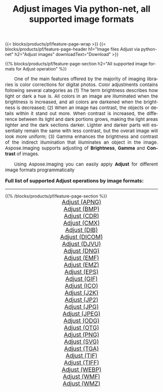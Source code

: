 ﻿---
title: Adjust images Via python-net, all supported image formats 
weight: 3920
url: /it/python-net/adjust/ 
lang: it
langdirlevel: 2
locales: zh-hans,ja,it,ru,de,es,fr,nl,id,lt,pl,pt,vi,tr,ko,zh-hant,ar,hi,th,sv,cs,uk,he
description: Using Aspose.Imaging you can easily Adjust images Via python-net
---

{{< blocks/products/pf/feature-page-wrap >}}
{{< blocks/products/pf/feature-page-header h1="Image files Adjust via python-net" h2="Adjust images" downloadText="Download" >}}


{{% blocks/products/pf/feature-page-section  h2="All supported image formats for Adjust operation" %}}
<p align="justify" style="text-indent:2em;font-size:15px;">
One of the main features offered by the majority of imaging libraries is color corrections for digital photos.  Color adjustments contains following several categories as (1) The term brightness describes how light or dark a hue is. All colors in an image are illuminated when the brightness is increased, and all colors are darkened when the brightness is decreased; (2) When an image has contrast, the objects or details within it stand out more. When contrast is increased, the difference between its light and dark portions grows, making the light areas lighter and the dark sections darker. Lighter and darker parts will essentially remain the same with less contrast, but the overall image will look more uniform; (3) Gamma enhances the brightness and contrast of the indirect illumination that illuminates an object in the image. Aspose.Imaging supports adjusting of <b>Brightness</b>, <b>Gamma</b> and <b>Contrast</b> of images.
</p>
<p align="justify" style="text-indent:2em;font-size:15px;">
Using Aspose.Imaging you can easily apply <b>Adjust</b> for different image formats programmatically
</p>
<h3 style="margin-top:16px;">
Full list of supported Adjust operations by image formats:
</h3>
<hr/>
{{% /blocks/products/pf/feature-page-section %}}
<div class="container-fluid productfamilypage bg-gray">
    <div class="convertypes bg-gray agp-content section">
        <div class="container">
		<div class="row other-converters" style="gap: 10px;font-size: 19px;text-align:center;">
		    <div class='col-md-3 other-converter remove-lp remove-rp'><a href="/imaging/it/python-net/adjust/apng/" style="padding:15px;">Adjust (APNG)</a></div><div class='col-md-3 other-converter remove-lp remove-rp'><a href="/imaging/it/python-net/adjust/bmp/" style="padding:15px;">Adjust (BMP)</a></div><div class='col-md-3 other-converter remove-lp remove-rp'><a href="/imaging/it/python-net/adjust/cdr/" style="padding:15px;">Adjust (CDR)</a></div><div class='col-md-3 other-converter remove-lp remove-rp'><a href="/imaging/it/python-net/adjust/cmx/" style="padding:15px;">Adjust (CMX)</a></div><div class='col-md-3 other-converter remove-lp remove-rp'><a href="/imaging/it/python-net/adjust/dib/" style="padding:15px;">Adjust (DIB)</a></div><div class='col-md-3 other-converter remove-lp remove-rp'><a href="/imaging/it/python-net/adjust/dicom/" style="padding:15px;">Adjust (DICOM)</a></div><div class='col-md-3 other-converter remove-lp remove-rp'><a href="/imaging/it/python-net/adjust/djvu/" style="padding:15px;">Adjust (DJVU)</a></div><div class='col-md-3 other-converter remove-lp remove-rp'><a href="/imaging/it/python-net/adjust/dng/" style="padding:15px;">Adjust (DNG)</a></div><div class='col-md-3 other-converter remove-lp remove-rp'><a href="/imaging/it/python-net/adjust/emf/" style="padding:15px;">Adjust (EMF)</a></div><div class='col-md-3 other-converter remove-lp remove-rp'><a href="/imaging/it/python-net/adjust/emz/" style="padding:15px;">Adjust (EMZ)</a></div><div class='col-md-3 other-converter remove-lp remove-rp'><a href="/imaging/it/python-net/adjust/eps/" style="padding:15px;">Adjust (EPS)</a></div><div class='col-md-3 other-converter remove-lp remove-rp'><a href="/imaging/it/python-net/adjust/gif/" style="padding:15px;">Adjust (GIF)</a></div><div class='col-md-3 other-converter remove-lp remove-rp'><a href="/imaging/it/python-net/adjust/ico/" style="padding:15px;">Adjust (ICO)</a></div><div class='col-md-3 other-converter remove-lp remove-rp'><a href="/imaging/it/python-net/adjust/j2k/" style="padding:15px;">Adjust (J2K)</a></div><div class='col-md-3 other-converter remove-lp remove-rp'><a href="/imaging/it/python-net/adjust/jp2/" style="padding:15px;">Adjust (JP2)</a></div><div class='col-md-3 other-converter remove-lp remove-rp'><a href="/imaging/it/python-net/adjust/jpg/" style="padding:15px;">Adjust (JPG)</a></div><div class='col-md-3 other-converter remove-lp remove-rp'><a href="/imaging/it/python-net/adjust/jpeg/" style="padding:15px;">Adjust (JPEG)</a></div><div class='col-md-3 other-converter remove-lp remove-rp'><a href="/imaging/it/python-net/adjust/odg/" style="padding:15px;">Adjust (ODG)</a></div><div class='col-md-3 other-converter remove-lp remove-rp'><a href="/imaging/it/python-net/adjust/otg/" style="padding:15px;">Adjust (OTG)</a></div><div class='col-md-3 other-converter remove-lp remove-rp'><a href="/imaging/it/python-net/adjust/png/" style="padding:15px;">Adjust (PNG)</a></div><div class='col-md-3 other-converter remove-lp remove-rp'><a href="/imaging/it/python-net/adjust/svg/" style="padding:15px;">Adjust (SVG)</a></div><div class='col-md-3 other-converter remove-lp remove-rp'><a href="/imaging/it/python-net/adjust/tga/" style="padding:15px;">Adjust (TGA)</a></div><div class='col-md-3 other-converter remove-lp remove-rp'><a href="/imaging/it/python-net/adjust/tif/" style="padding:15px;">Adjust (TIF)</a></div><div class='col-md-3 other-converter remove-lp remove-rp'><a href="/imaging/it/python-net/adjust/tiff/" style="padding:15px;">Adjust (TIFF)</a></div><div class='col-md-3 other-converter remove-lp remove-rp'><a href="/imaging/it/python-net/adjust/webp/" style="padding:15px;">Adjust (WEBP)</a></div><div class='col-md-3 other-converter remove-lp remove-rp'><a href="/imaging/it/python-net/adjust/wmf/" style="padding:15px;">Adjust (WMF)</a></div><div class='col-md-3 other-converter remove-lp remove-rp'><a href="/imaging/it/python-net/adjust/wmz/" style="padding:15px;">Adjust (WMZ)</a></div>
                </div>
        </div>
    </div>
</div>
<br/>
